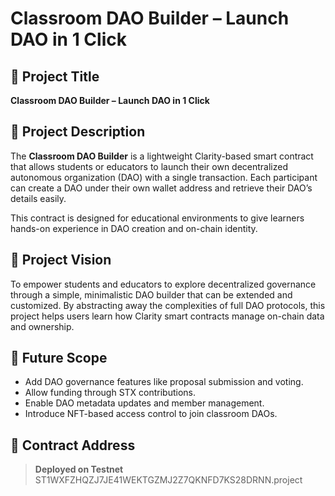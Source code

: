 # Classroom DAO Builder – Launch DAO in 1 Click

## 🧩 Project Title
**Classroom DAO Builder – Launch DAO in 1 Click**

## 📜 Project Description
The **Classroom DAO Builder** is a lightweight Clarity-based smart contract that allows students or educators to launch their own decentralized autonomous organization (DAO) with a single transaction. Each participant can create a DAO under their own wallet address and retrieve their DAO’s details easily.

This contract is designed for educational environments to give learners hands-on experience in DAO creation and on-chain identity.

## 🔭 Project Vision
To empower students and educators to explore decentralized governance through a simple, minimalistic DAO builder that can be extended and customized. By abstracting away the complexities of full DAO protocols, this project helps users learn how Clarity smart contracts manage on-chain data and ownership.

## 🚀 Future Scope
- Add DAO governance features like proposal submission and voting.
- Allow funding through STX contributions.
- Enable DAO metadata updates and member management.
- Introduce NFT-based access control to join classroom DAOs.

## 📡 Contract Address
> **Deployed on Testnet**  
> ST1WXFZHQZJ7JE41WEKTGZMJ2Z7QKNFD7KS28DRNN.project
